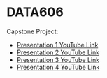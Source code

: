 # DATA606
Capstone Project: 
* [Presentation 1 YouTube Link](https://www.youtube.com/watch?v=U-xCLGhcbqE)
* [Presentation 2 YouTube Link](https://www.youtube.com/watch?v=3ER1HsfmJqI)
* [Presentation 3 YouTube Link](https://www.youtube.com/watch?v=aiwdoGZqZIA)
* [Presentation 4 YouTube Link](https://www.youtube.com/watch?v=cWpPs0SXmmw&feature=youtu.be)
